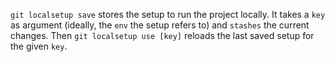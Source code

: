 ```git localsetup save``` stores the setup to run the project locally. It takes a ```key``` as argument (ideally, the ```env``` the setup refers to) and ```stashes``` the current changes. Then ```git localsetup use [key]``` reloads the last saved setup for the given ```key```.
